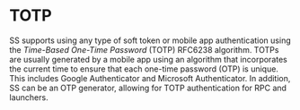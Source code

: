 [title]: # (TOTP)
[tags]: # (TOTP)
[priority]: # (30)

# TOTP

SS supports using any type of soft token or mobile app authentication using the *Time-Based One-Time Password* (TOTP) RFC6238 algorithm. TOTPs are usually generated  by a mobile app using an algorithm that incorporates the current time to ensure that each one-time password (OTP) is unique. This includes Google Authenticator and Microsoft Authenticator. In addition, SS can be an OTP generator, allowing for TOTP authentication for RPC and launchers.
